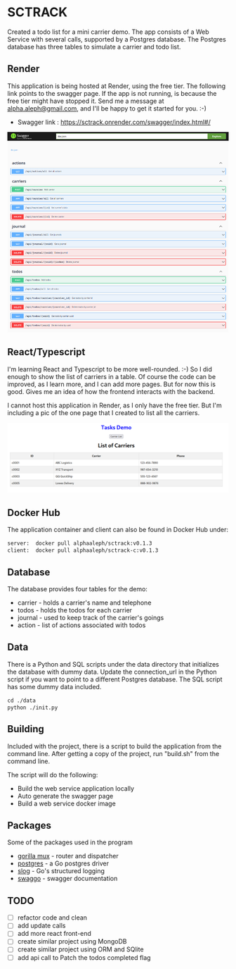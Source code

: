 # SCTRACK

Created a todo list for a mini carrier demo. The app consists of a Web Service with several calls, supported by a 
Postgres database. The Postgres database has three tables to simulate a carrier and todo list.

## Render
This application is being hosted at Render, using the free tier. The following link points to the swagger page. 
If the app is not running, is because the free tier might have stopped it. Send me a message at 
alpha.aleph@gmail.com, and I'll be happy to get it started for you.  :-)

* Swagger link : https://sctrack.onrender.com/swagger/index.html#/

![plot](server/assets/swagger_calls.png)

## React/Typescript
I'm learning React and Typescript to be more well-rounded.  :-)  So I did enough to show the list of
carriers in a table.  Of course the code can be improved, as I learn more, and I can add more pages. But
for now this is good. Gives me an idea of how the frontend interacts with the backend.

I cannot host this application in Render, as I only have the free tier.  But I'm including a pic of the one
page that I created to list all the carriers.

![plot](server/assets/react_carrier_list.png)

## Docker Hub
The application container and client can also be found in Docker Hub under:
```
server:  docker pull alphaaleph/sctrack:v0.1.3
client:  docker pull alphaaleph/sctrack-c:v0.1.3
```

## Database
The database provides four tables for the demo:
* carrier - holds a carrier's name and telephone
* todos - holds the todos for each carrier
* journal - used to keep track of the carrier's goings
* action - list of actions associated with todos

## Data
There is a Python and SQL scripts under the data directory that initializes the database with dummy data. Update the 
connection_url in the Python script if you want to point to a different Postgres database. The SQL script has some 
dummy data included.
```
cd ./data
python ./init.py
```

## Building
Included with the project, there is a script to build the application from the command line. After getting a copy of 
the project, run "build.sh" from the command line.  

The script will do the following:

* Build the web service application locally
* Auto generate the swagger page
* Build a web service docker image

## Packages
Some of the packages used in the program
* [gorilla mux](https://github.com/gorilla/mux) - router and dispatcher
* [postgres](github.com/lib/pq) - a Go postgres driver
* [slog](golang.org/x/exp/slog) - Go's structured logging
* [swaggo](https://github.com/swaggo/swag) - swagger documentation


## TODO
- [ ] refactor code and clean
- [ ] add update calls 
- [ ] add more react front-end 
- [ ] create similar project using MongoDB
- [ ] create similar project using ORM and SQlite
- [ ] add api call to Patch the todos completed flag
